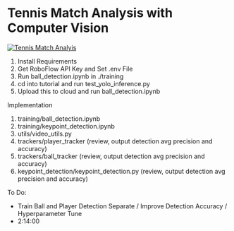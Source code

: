 # Tennis Match Analysis with Computer Vision

[![Tennis Match Analyis](https://img.youtube.com/vi/yfkEOWMN5HA/hqdefault.jpg)](https://www.youtube.com/watch?v=yfkEOWMN5HA)

1. Install Requirements
2. Get RoboFlow API Key and Set .env File
3. Run ball_detection.ipynb in ./training
3. cd into tutorial and run test_yolo_inference.py 
4. Upload this to cloud and run ball_detection.ipynb

Implementation
1. training/ball_detection.ipynb
2. training/keypoint_detection.ipynb
3. utils/video_utils.py
4. trackers/player_tracker (review, output detection avg precision and accuracy)
5. trackers/ball_tracker (review, output detection avg precision and accuracy)
6. keypoint_detection/keypoint_detection.py (review, output detection avg precision and accuracy)

To Do:
- Train Ball and Player Detection Separate / Improve Detection Accuracy / Hyperparameter Tune
- 2:14:00

